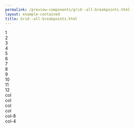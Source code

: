 ```yaml
--- 
permalink: /preview-components/grid--all-breakpoints.html
layout: example-contained 
title: Grid--all-breakpoints.html
---
```

<div class="grid-example">
    <div class="container">
        <div class="row mb-2 grid-example-measure-row">
            <div class="col-1">
                <div class="align-text-center px-2">1</div>
            </div>
            <div class="col-1 ">
                <div class="align-text-center px-2">2</div>
            </div>
            <div class="col-1 ">
                <div class="align-text-center px-2">3</div>
            </div>
            <div class="col-1 ">
                <div class="align-text-center px-2">4</div>
            </div>
            <div class="col-1 ">
                <div class="align-text-center px-2">5</div>
            </div>
            <div class="col-1 ">
                <div class="align-text-center px-2">6</div>
            </div>
            <div class="col-1 ">
                <div class="align-text-center px-2">7</div>
            </div>
            <div class="col-1 ">
                <div class="align-text-center px-2">8</div>
            </div>
            <div class="col-1 ">
                <div class="align-text-center px-2">9</div>
            </div>
            <div class="col-1 ">
                <div class="align-text-center px-2">10</div>
            </div>
            <div class="col-1 ">
                <div class="align-text-center px-2">11</div>
            </div>
            <div class="col-1 ">
                <div class="align-text-center px-2">12</div>
            </div>
        </div>
        <div class="row mb-2">
            <div class="col">col</div>
            <div class="col">col</div>
            <div class="col">col</div>
            <div class="col">col</div>
        </div>
        <div class="row">
            <div class="col-8">col-8</div>
            <div class="col-4">col-4</div>
        </div>
    </div>
</div>